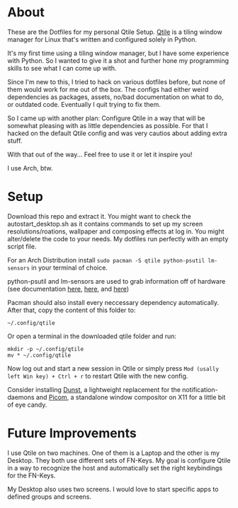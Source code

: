 # About
These are the Dotfiles for my personal Qtile Setup. [Qtile](https://qtile.org/) is a tiling window manager for Linux that's written and configured solely in Python.  

It's my first time using a tiling window manager, but I have some experience with Python. 
So I wanted to give it a shot and further hone my programming skills to see what I can come up with.

Since I'm new to this, I tried to hack on various dotfiles before, but none of them would work for me out of the box. 
The configs had either weird dependencies as packages, assets, no/bad documentation on what to do, or outdated code. Eventually I quit trying to fix them.

So I came up with another plan: Configure Qtile in a way that will be somewhat pleasing with as little dependencies as possible.
For that I hacked on the default Qtile config and was very cautios about adding extra stuff.

With that out of the way... Feel free to use it or let it inspire you!

I use Arch, btw.

# Setup
Download this repo and extract it. You might want to check the autostart_desktop.sh as it contains commands to set up my screen resolutions/roations, wallpaper and composing effects at log in. 
You might alter/delete the code to your needs. My dotfiles run perfectly with an empty script file.


For an Arch Distribution install
```sudo pacman -S qtile python-psutil lm-sensors```
in your terminal of choice. 

python-psutil and lm-sensors are used to grab information off of hardware 
(see documentation [here](https://docs.qtile.org/en/stable/manual/ref/widgets.html#thermalsensor), [here](https://docs.qtile.org/en/stable/manual/ref/widgets.html#cpu), and [here](https://docs.qtile.org/en/stable/manual/ref/widgets.html#memory))

Pacman should also install every neccessary dependency automatically.
After that, copy the content of this folder to:

`~/.config/qtile`


Or open a terminal in the downloaded qtile folder and run:
```
mkdir -p ~/.config/qtile
mv * ~/.config/qtile
```

Now log out and start a new session in Qtile or simply press `Mod (usally left Win key) + Ctrl + r` to restart Qtile with the new config.

Consider installing [Dunst](https://wiki.archlinux.org/title/Dunst), a lightweight replacement for the notification-daemons and [Picom](https://wiki.archlinux.org/title/Picom), a standalone window compositor on X11 for a little bit of eye candy.
# Future Improvements
I use Qtile on two machines. One of them is a Laptop and the other is my Desktop. They both use different sets of FN-Keys. My goal is configure Qtile in a way to recognize the host and automatically set the right keybindings for the FN-Keys.

My Desktop also uses two screens. I would love to start specific apps to defined groups and screens.
